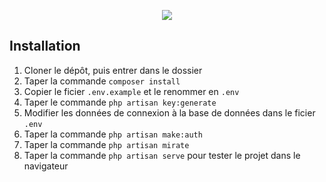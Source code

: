 <p align="center"><img src="https://zupimages.net/up/19/21/0ncm.gif"></p>



## Installation


1. Cloner le dépôt, puis entrer dans le dossier
1. Taper la commande `composer install`
1. Copier le ficier `.env.example` et le renommer en `.env`
1. Taper le commande `php artisan key:generate`
1. Modifier les données de connexion à la base de données dans le ficier `.env`
1. Taper la commande `php artisan make:auth`
1. Taper la commande `php artisan mirate`
1. Taper la commande `php artisan serve` pour tester le projet dans le navigateur

